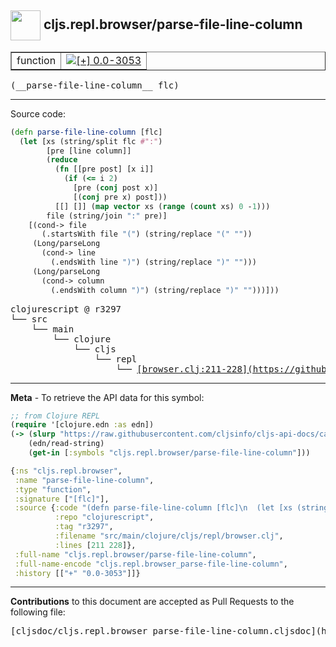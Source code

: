 ## <img width="48px" valign="middle" src="http://i.imgur.com/Hi20huC.png"> cljs.repl.browser/parse-file-line-column

 <table border="1">
<tr>

<td>function</td>
<td><a href="https://github.com/cljsinfo/cljs-api-docs/tree/0.0-3053"><img valign="middle" alt="[+] 0.0-3053" src="https://img.shields.io/badge/+-0.0--3053-lightgrey.svg"></a> </td>
</tr>
</table>

 <samp>
(__parse-file-line-column__ flc)<br>
</samp>

---





Source code:

```clj
(defn parse-file-line-column [flc]
  (let [xs (string/split flc #":")
        [pre [line column]]
        (reduce
          (fn [[pre post] [x i]]
            (if (<= i 2)
              [pre (conj post x)]
              [(conj pre x) post]))
          [[] []] (map vector xs (range (count xs) 0 -1)))
        file (string/join ":" pre)]
    [(cond-> file
       (.startsWith file "(") (string/replace "(" ""))
     (Long/parseLong
       (cond-> line
         (.endsWith line ")") (string/replace ")" "")))
     (Long/parseLong
       (cond-> column
         (.endsWith column ")") (string/replace ")" "")))]))
```

 <pre>
clojurescript @ r3297
└── src
    └── main
        └── clojure
            └── cljs
                └── repl
                    └── <ins>[browser.clj:211-228](https://github.com/clojure/clojurescript/blob/r3297/src/main/clojure/cljs/repl/browser.clj#L211-L228)</ins>
</pre>


---

__Meta__ - To retrieve the API data for this symbol:

```clj
;; from Clojure REPL
(require '[clojure.edn :as edn])
(-> (slurp "https://raw.githubusercontent.com/cljsinfo/cljs-api-docs/catalog/cljs-api.edn")
    (edn/read-string)
    (get-in [:symbols "cljs.repl.browser/parse-file-line-column"]))
```

```clj
{:ns "cljs.repl.browser",
 :name "parse-file-line-column",
 :type "function",
 :signature ["[flc]"],
 :source {:code "(defn parse-file-line-column [flc]\n  (let [xs (string/split flc #\":\")\n        [pre [line column]]\n        (reduce\n          (fn [[pre post] [x i]]\n            (if (<= i 2)\n              [pre (conj post x)]\n              [(conj pre x) post]))\n          [[] []] (map vector xs (range (count xs) 0 -1)))\n        file (string/join \":\" pre)]\n    [(cond-> file\n       (.startsWith file \"(\") (string/replace \"(\" \"\"))\n     (Long/parseLong\n       (cond-> line\n         (.endsWith line \")\") (string/replace \")\" \"\")))\n     (Long/parseLong\n       (cond-> column\n         (.endsWith column \")\") (string/replace \")\" \"\")))]))",
          :repo "clojurescript",
          :tag "r3297",
          :filename "src/main/clojure/cljs/repl/browser.clj",
          :lines [211 228]},
 :full-name "cljs.repl.browser/parse-file-line-column",
 :full-name-encode "cljs.repl.browser_parse-file-line-column",
 :history [["+" "0.0-3053"]]}

```

---

__Contributions__ to this document are accepted as Pull Requests to the following file:

 <pre>
[cljsdoc/cljs.repl.browser_parse-file-line-column.cljsdoc](https://github.com/cljsinfo/cljs-api-docs/blob/master/cljsdoc/cljs.repl.browser_parse-file-line-column.cljsdoc)
</pre>

